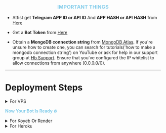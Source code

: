 

<h3 align="center" style="color:skyblue">IMPORTANT THINGS</h3>



- Atfist get <b>Telegram APP ID or API ID</b> And <b> APP HASH or API HASH</b> from [Here](https://my.telegram.org/auth?to=apps)



- Get a <b>Bot Token</b> from [Here](https://telegram.me/BotFather)



- Obtain a <b>MongoDB connection string</b> from [MongoDB Atlas](https://www.mongodb.com/cloud/atlas). If you're unsure how to create one, you can search for tutorials('how to make a mongodb connection string') on YouTube or ask for help in our support group at [Hb Support](https://t.me/hbbotz_supportch). Ensure that you've configured the IP whitelist to allow connections from anywhere (0.0.0.0/0).



<hr>



# Deployment Steps



<details>

<summary>For VPS</summary>

<p>

<pre>

git clone https://github.com/TeamHMT/Auto-search-tamil-bot

# Install Packages

pip3 install -U -r requirements.txt

Edit info.py with variables as given below then run bot

python3 bot.py

</pre>

</p>

</details>



<b style="color:skyblue">**Now Your Bot Is Ready 🔥**</b>



</details>



<details>

<summary>For Koyeb Or Render</summary>



### Deploying this bot in Render is Almost same as deploying it in Koyeb. You Just need to Follow the Steps.

<p>

<pre>

- Fork the Repo And Import it in Koyeb or Render By Choosing Web Services.

- Choose Dockerfile if any Server Asks For it.

- For Koyeb In Builder Section Choose Dockerfile option.

- If you are using koyeb then add port 8000 or 8080

- Add All Env Variables In Environment Variables Section.

</pre>

</p>

### Now Your Bot Is Ready To Deploy🔥



</details>



<details>

<summary>For Heroku</summary>

<p>

<pre>

- Create A new app in Heroku.

- Import the forked repo.

- Deploy it.

- Add all Env Variables in app settings in Heroku.

- Check Resources if the dyno is on or off. If off, then turn it on.

</pre>

</p>

### Now Your Bot Is Ready In Heroku Server🔥



</details>

